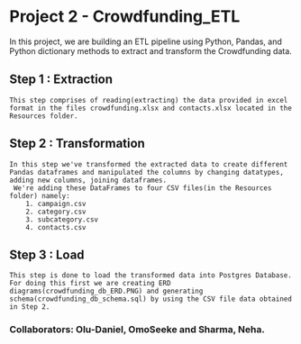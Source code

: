 # Project 2 - Crowdfunding_ETL
 In this project, we are building an ETL pipeline using Python, Pandas, and Python dictionary methods to extract and transform the Crowdfunding data. 

 ## Step 1 : Extraction
    This step comprises of reading(extracting) the data provided in excel format in the files crowdfunding.xlsx and contacts.xlsx located in the Resources folder.

## Step 2 : Transformation
    In this step we've transformed the extracted data to create different Pandas dataframes and manipulated the columns by changing datatypes, adding new columns, joining dataframes.
     We're adding these DataFrames to four CSV files(in the Resources folder) namely:
        1. campaign.csv
        2. category.csv
        3. subcategory.csv
        4. contacts.csv

## Step 3 : Load
    This step is done to load the transformed data into Postgres Database. For doing this first we are creating ERD diagrams(crowdfunding_db_ERD.PNG) and generating schema(crowdfunding_db_schema.sql) by using the CSV file data obtained in Step 2.


### Collaborators: Olu-Daniel, OmoSeeke and Sharma, Neha.
